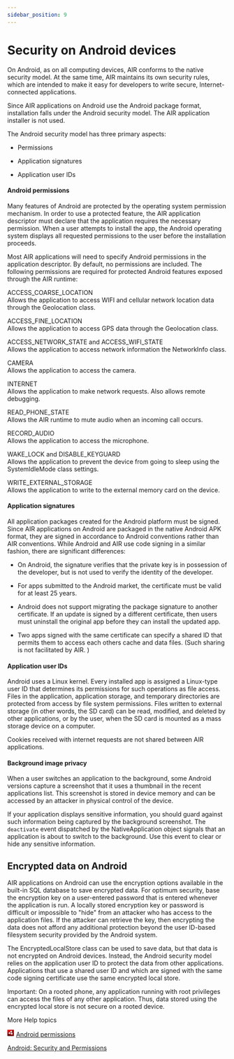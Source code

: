 ```yaml
---
sidebar_position: 9
---
```


# Security on Android devices

On Android, as on all computing devices, AIR conforms to the native security
model. At the same time, AIR maintains its own security rules, which are
intended to make it easy for developers to write secure, Internet-connected
applications.

Since AIR applications on Android use the Android package format, installation
falls under the Android security model. The AIR application installer is not
used.

The Android security model has three primary aspects:

- Permissions

- Application signatures

- Application user IDs

#### Android permissions

Many features of Android are protected by the operating system permission
mechanism. In order to use a protected feature, the AIR application descriptor
must declare that the application requires the necessary permission. When a user
attempts to install the app, the Android operating system displays all requested
permissions to the user before the installation proceeds.

Most AIR applications will need to specify Android permissions in the
application descriptor. By default, no permissions are included. The following
permissions are required for protected Android features exposed through the AIR
runtime:

ACCESS_COARSE_LOCATION  
Allows the application to access WIFI and cellular network location data through
the Geolocation class.

ACCESS_FINE_LOCATION  
Allows the application to access GPS data through the Geolocation class.

ACCESS_NETWORK_STATE and ACCESS_WIFI_STATE  
Allows the application to access network information the NetworkInfo class.

CAMERA  
Allows the application to access the camera.

INTERNET  
Allows the application to make network requests. Also allows remote debugging.

READ_PHONE_STATE  
Allows the AIR runtime to mute audio when an incoming call occurs.

RECORD_AUDIO  
Allows the application to access the microphone.

WAKE_LOCK and DISABLE_KEYGUARD  
Allows the application to prevent the device from going to sleep using the
SystemIdleMode class settings.

WRITE_EXTERNAL_STORAGE  
Allows the application to write to the external memory card on the device.

#### Application signatures

All application packages created for the Android platform must be signed. Since
AIR applications on Android are packaged in the native Android APK format, they
are signed in accordance to Android conventions rather than AIR conventions.
While Android and AIR use code signing in a similar fashion, there are
significant differences:

- On Android, the signature verifies that the private key is in possession of
  the developer, but is not used to verify the identity of the developer.

- For apps submitted to the Android market, the certificate must be valid for at
  least 25 years.

- Android does not support migrating the package signature to another
  certificate. If an update is signed by a different certificate, then users
  must uninstall the original app before they can install the updated app.

- Two apps signed with the same certificate can specify a shared ID that permits
  them to access each others cache and data files. (Such sharing is not
  facilitated by AIR. )

#### Application user IDs

Android uses a Linux kernel. Every installed app is assigned a Linux-type user
ID that determines its permissions for such operations as file access. Files in
the application, application storage, and temporary directories are protected
from access by file system permissions. Files written to external storage (in
other words, the SD card) can be read, modified, and deleted by other
applications, or by the user, when the SD card is mounted as a mass storage
device on a computer.

Cookies received with internet requests are not shared between AIR applications.

#### Background image privacy

When a user switches an application to the background, some Android versions
capture a screenshot that it uses a thumbnail in the recent applications list.
This screenshot is stored in device memory and can be accessed by an attacker in
physical control of the device.

If your application displays sensitive information, you should guard against
such information being captured by the background screenshot. The `deactivate`
event dispatched by the NativeApplication object signals that an application is
about to switch to the background. Use this event to clear or hide any sensitive
information.

## Encrypted data on Android

AIR applications on Android can use the encryption options available in the
built-in SQL database to save encrypted data. For optimum security, base the
encryption key on a user-entered password that is entered whenever the
application is run. A locally stored encryption key or password is difficult or
impossible to "hide" from an attacker who has access to the application files.
If the attacker can retrieve the key, then encrypting the data does not afford
any additional protection beyond the user ID-based filesystem security provided
by the Android system.

The EncryptedLocalStore class can be used to save data, but that data is not
encrypted on Android devices. Instead, the Android security model relies on the
application user ID to protect the data from other applications. Applications
that use a shared user ID and which are signed with the same code signing
certificate use the same encrypted local store.

Important: On a rooted phone, any application running with root privileges can
access the files of any other application. Thus, data stored using the encrypted
local store is not secure on a rooted device.

More Help topics

![](../../img/airLinkIndicator.png)
[Android permissions](https://web.archive.org/web/20170703170631/http://help.adobe.com/en_US/air/build/WSfffb011ac560372f-5d0f4f25128cc9cd0cb-7ffc.html#WS901d38e593cd1bac1e63e3d129d39606f2-8000)

[Android: Security and Permissions](http://developer.android.com/guide/topics/security/security.html)
